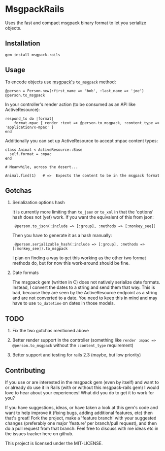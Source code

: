 # MsgpackRails

Uses the fast and compact msgpack binary format to let you serialize objects.

##  Installation

    gem install msgpack-rails

## Usage

To encode objects use [msgpack's](https://github.com/msgpack/msgpack 'MessagePack') `to_msgpack` method:

    @person = Person.new(:first_name => 'bob', :last_name => 'joe')
    @person.to_msgpack

In your controller's render action (to be consumed as an API like ActiveResource):

    respond_to do |format|
        format.mpac { render :text => @person.to_msgpack, :content_type => 'application/x-mpac' }
    end

Additionally you can set up ActiveResource to accept :mpac content types:

    class Animal < ActiveResource::Base
      self.format = :mpac
    end

    # Meanwhile, across the desert...

    Animal.find(1)   # =>  Expects the content to be in the msgpack format

## Gotchas

1. Serialization options hash

    It is currently more limiting than `to_json` or `to_xml` in that the 'options' hash does not (yet) work.  If you want the equivalent of this from json:

        @person.to_json(:include => [:group], :methods => [:monkey_see])

    Then you have to generate it as a hash manually:

        @person.serializable_hash(:include => [:group], :methods => [:monkey_see]).to_msgpack

    I plan on finding a way to get this working as the other two format methods do, but for now this work-around should be fine.

2. Date formats

    The msgpack gem (written in C) does not natively serialize date formats.  Instead, I convert the dates to a string and send them that way.
This is bad, because they are seen by the ActiveResource endpoint as a string and are not converted to a date.  You need to keep this in mind and may have to
use `to_datetime` on dates in those models.

## TODO

1) Fix the two gotchas mentioned above

2) Better render support in the controller (something like `render :mpac => @person.to_msgpack` without the `:content_type` requirement)

3) Better support and testing for rails 2.3 (maybe, but low priority)

## Contributing

If you use or are interested in the msgpack gem (even by itself) and want to or already do use it in Rails (with or without this msgpack-rails gem) I would
love to hear about your experiences!  What did you do to get it to work for you?

If you have suggestions, ideas, or have taken a look at this gem's code and want to help improve it (fixing bugs, adding additional features, etc) then that's great!
Fork the project, make a 'feature branch' with your suggested changes (preferably one major 'feature' per branch/pull request), and then do a pull request from that
branch.  Feel free to discuss with me ideas etc in the issues tracker here on github.

This project is licensed under the MIT-LICENSE.